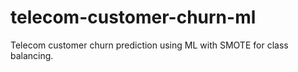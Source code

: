 # telecom-customer-churn-ml
Telecom customer churn prediction using ML with SMOTE for class balancing.

